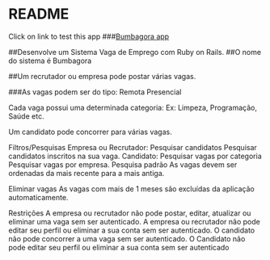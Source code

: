# README

Click on link to test this app 
###<a href="[https://unicanada.net/list-of-universities-in-nova-scotia/](https://bumbagora.herokuapp.com/)" target="_blank">[Bumbagora app](https://www.bumbagora.com/)</a> 



##Desenvolve um Sistema Vaga de Emprego com Ruby on Rails. 
##O nome do sistema é Bumbagora


##Um recrutador ou empresa pode postar várias vagas.
 
###As vagas podem ser do tipo:
Remota
Presencial

Cada vaga possui uma determinada categoria:
Ex: Limpeza, Programação, Saúde etc.

Um candidato pode concorrer para várias vagas.

Filtros/Pesquisas
Empresa ou Recrutador:
Pesquisar candidatos 
Pesquisar candidatos inscritos na sua vaga.
Candidato:
Pesquisar vagas por categoria
Pesquisar vagas por empresa.
Pesquisa padrão
As vagas devem ser ordenadas da mais recente para a mais antiga.


Eliminar vagas
As vagas com mais de 1 meses são excluídas da aplicação automaticamente.


Restrições
A empresa ou recrutador não pode postar, editar, atualizar ou eliminar uma  vaga sem ser autenticado.
A empresa ou recrutador não pode editar seu perfil ou eliminar a sua conta sem ser autenticado.
O candidato não pode concorrer a uma vaga sem ser autenticado.
O Candidato não pode editar seu perfil ou eliminar a sua conta sem ser autenticado
